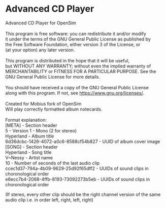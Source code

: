 # Advanced CD Player
Advanced CD Player for OpenSim<br/>
<br/>
This program is free software: you can redistribute it and/or modify<br/>
it under the terms of the GNU General Public License as published by<br/>
the Free Software Foundation, either version 3 of the License, or<br/>
(at your option) any later version.<br/>
<br/>
This program is distributed in the hope that it will be useful,<br/>
but WITHOUT ANY WARRANTY; without even the implied warranty of<br/>
MERCHANTABILITY or FITNESS FOR A PARTICULAR PURPOSE.  See the<br/>
GNU General Public License for more details.<br/>
<br/>
You should have received a copy of the GNU General Public License<br/>
along with this program.  If not, see <https://www.gnu.org/licenses/>.<br/>
<br/>
Created for Mobius fork of OpenSim<br/>
Will play correctly formatted album notecards.<br/>
<br/>
Format explanation:<br/>
[META]                                  - Section header<br/>
5                                       - Version
1                                       - Mono (2 for stereo)<br/>
Hyperland                               - Album title<br/>
6d36dcbc-1426-4072-a0c6-8588cf54b827    - UUID of album cover image<br/>
[SONG]                                  - Section header<br/>
Hyperland                               - Song title<br/>
V~Nessy                                 - Artist name<br/>
10                                      - Number of seconds of the last audio clip<br/>
ccec1d37-794a-4b09-9629-25d92f65dff2    - UUIDs of sound clips in choronological order<br/>
e6ecc7b4-2068-4ffb-8193-73092273b5eb    - UUIDs of sound clips in choronological order

(If stereo, every other clip should be the right channel version of the same audio clip i.e. in order left, right, left, right)
